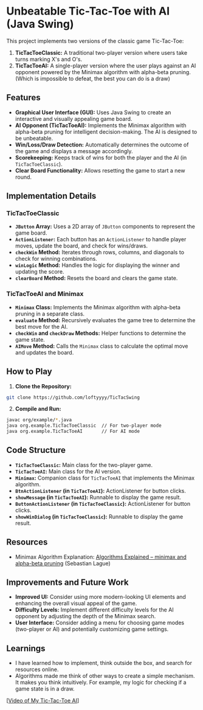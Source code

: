 # Unbeatable Tic-Tac-Toe with AI (Java Swing)

This project implements two versions of the classic game Tic-Tac-Toe:

1.  **TicTacToeClassic:** A traditional two-player version where users take turns marking X's and O's.
2.  **TicTacToeAI:** A single-player version where the user plays against an AI opponent powered by the Minimax algorithm with alpha-beta pruning. (Which is impossible to defeat, the best you can do is a draw)

## Features

-   **Graphical User Interface (GUI):** Uses Java Swing to create an interactive and visually appealing game board.
-   **AI Opponent (TicTacToeAI):** Implements the Minimax algorithm with alpha-beta pruning for intelligent decision-making. The AI is designed to be unbeatable.
-   **Win/Loss/Draw Detection:** Automatically determines the outcome of the game and displays a message accordingly.
-   **Scorekeeping:** Keeps track of wins for both the player and the AI (in `TicTacToeClassic`).
-   **Clear Board Functionality:** Allows resetting the game to start a new round.

## Implementation Details

### TicTacToeClassic

-   **`JButton` Array:** Uses a 2D array of `JButton` components to represent the game board.
-   **`ActionListener`:** Each button has an `ActionListener` to handle player moves, update the board, and check for wins/draws.
-   **`checkWin` Method:** Iterates through rows, columns, and diagonals to check for winning combinations.
-   **`winLogic` Method:** Handles the logic for displaying the winner and updating the score.
-   **`clearBoard` Method:** Resets the board and clears the game state.

### TicTacToeAI and Minimax

-   **`Minimax` Class:** Implements the Minimax algorithm with alpha-beta pruning in a separate class.
-   **`evaluate` Method:** Recursively evaluates the game tree to determine the best move for the AI.
-   **`checkWin` and `checkDraw` Methods:** Helper functions to determine the game state.
-   **`AIMove` Method:** Calls the `Minimax` class to calculate the optimal move and updates the board.

## How to Play

1.  **Clone the Repository:**

```bash
git clone https://github.com/loftyyyy/TicTacSwing
```

2.  **Compile and Run:**

```bash
javac org/example/*.java
java org.example.TicTacToeClassic  // For two-player mode
java org.example.TicTacToeAI       // For AI mode
```

## Code Structure

-   **`TicTacToeClassic`:** Main class for the two-player game.
-   **`TicTacToeAI`:** Main class for the AI version.
-   **`Minimax`:** Companion class for `TicTacToeAI` that implements the Minimax algorithm.
-   **`BtnActionListener` (in `TicTacToeAI`):** ActionListener for button clicks.
-   **`showMessage` (in `TicTacToeAI`):** Runnable to display the game result.
-   **`ButtonActionListener` (in `TicTacToeClassic`):** ActionListener for button clicks.
-   **`showWinDialog` (in `TicTacToeClassic`):** Runnable to display the game result.

## Resources

-   Minimax Algorithm Explanation: [Algorithms Explained – minimax and alpha-beta pruning]([https://www.youtube.com/watch?v=l-hh51ncgDI]) (Sebastian Lague)

## Improvements and Future Work

-   **Improved UI:** Consider using more modern-looking UI elements and enhancing the overall visual appeal of the game.
-   **Difficulty Levels:** Implement different difficulty levels for the AI opponent by adjusting the depth of the Minimax search.
-   **User Interface:** Consider adding a menu for choosing game modes (two-player or AI) and potentially customizing game settings.

## Learnings
- I have learned how to implement, think outside the box, and search for resources online.
- Algorithms made me think of other ways to create a simple mechanism. It makes you think intuitively. For example, my logic for checking if a game state is in a draw.



[[Video of My Tic-Tac-Toe AI](https://github.com/loftyyyy/TicTacSwing/assets/78846865/6f94d011-994f-4982-9cfb-889c4704d926
)]



